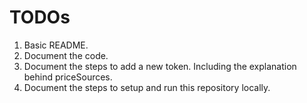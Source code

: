# TODOs

1. Basic README.
2. Document the code.
3. Document the steps to add a new token. Including the explanation behind priceSources.
4. Document the steps to setup and run this repository locally.
